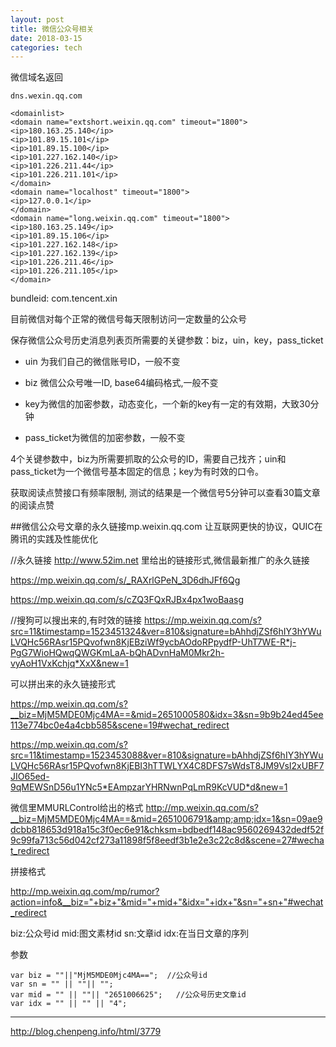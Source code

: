 ```yaml
---
layout: post  
title: 微信公众号相关
date: 2018-03-15  
categories: tech     
---  
```



微信域名返回

    dns.wexin.qq.com
    
    <domainlist>
    <domain name="extshort.weixin.qq.com" timeout="1800">
    <ip>180.163.25.140</ip>
    <ip>101.89.15.101</ip>
    <ip>101.89.15.100</ip>
    <ip>101.227.162.140</ip>
    <ip>101.226.211.44</ip>
    <ip>101.226.211.101</ip>
    </domain>
    <domain name="localhost" timeout="1800">
    <ip>127.0.0.1</ip>
    </domain>
    <domain name="long.weixin.qq.com" timeout="1800">
    <ip>180.163.25.149</ip>
    <ip>101.89.15.106</ip>
    <ip>101.227.162.148</ip>
    <ip>101.227.162.139</ip>
    <ip>101.226.211.46</ip>
    <ip>101.226.211.105</ip>
    </domain>


bundleid: com.tencent.xin


目前微信对每个正常的微信号每天限制访问一定数量的公众号
 


保存微信公众号历史消息列表页所需要的关键参数：biz，uin，key，pass_ticket

* uin 为我们自己的微信账号ID，一般不变

* biz 微信公众号唯一ID, base64编码格式,一般不变

* key为微信的加密参数，动态变化，一个新的key有一定的有效期，大致30分钟

* pass_ticket为微信的加密参数，一般不变

4个关键参数中，biz为所需要抓取的公众号的ID，需要自己找齐；uin和pass_ticket为一个微信号基本固定的信息；key为有时效的口令。


获取阅读点赞接口有频率限制, 测试的结果是一个微信号5分钟可以查看30篇文章的阅读点赞 




##微信公众号文章的永久链接mp.weixin.qq.com
 让互联网更快的协议，QUIC在腾讯的实践及性能优化 

//永久链接 http://www.52im.net 里给出的链接形式,微信最新推广的永久链接

https://mp.weixin.qq.com/s/_RAXrlGPeN_3D6dhJFf6Qg

https://mp.weixin.qq.com/s/cZQ3FQxRJBx4px1woBaasg


//搜狗可以搜出来的,有时效的链接
https://mp.weixin.qq.com/s?src=11&timestamp=1523451324&ver=810&signature=bAhhdjZSf6hIY3hYWuLVQHc56RAsr15PQvofwn8KjEBziWf9ycbAOdoRPpydfP-UhT7WE-R*j-PgG7WioHQwqQWGKmLaA-bQhADvnHaM0Mkr2h-vyAoH1VxKchjq*XxX&new=1



可以拼出来的永久链接形式

https://mp.weixin.qq.com/s?__biz=MjM5MDE0Mjc4MA==&mid=2651000580&idx=3&sn=9b9b24ed45ee113e774bc0e4a4cbb585&scene=19#wechat_redirect

https://mp.weixin.qq.com/s?src=11&timestamp=1523453088&ver=810&signature=bAhhdjZSf6hIY3hYWuLVQHc56RAsr15PQvofwn8KjEBI3hTTWLYX4C8DFS7sWdsT8JM9VsI2xUBF7JIO65ed-9qMEWSnD56u1YNc5*EAmpzarYHRNwnPqLmR9KcVUD*d&new=1

微信里MMURLControl给出的格式
http://mp.weixin.qq.com/s?__biz=MjM5MDE0Mjc4MA==&mid=2651006791&amp;amp;idx=1&sn=09ae9dcbb818653d918a15c3f0ec6e91&chksm=bdbedf148ac9560269432dedf52f9c99fa713c56d042cf273a11898f5f8eedf3b1e2e3c22c8d&scene=27#wechat_redirect


拼接格式

http://mp.weixin.qq.com/mp/rumor?action=info&__biz="+biz+"&mid="+mid+"&idx="+idx+"&sn="+sn+"#wechat_redirect

biz:公众号id
mid:图文素材id
sn:文章id
idx:在当日文章的序列


参数

    var biz = ""||"MjM5MDE0Mjc4MA==";  //公众号id
    var sn = "" || ""|| "";            
    var mid = "" || ""|| "2651006625";   //公众号历史文章id
    var idx = "" || "" || "4";




---

http://blog.chenpeng.info/html/3779

